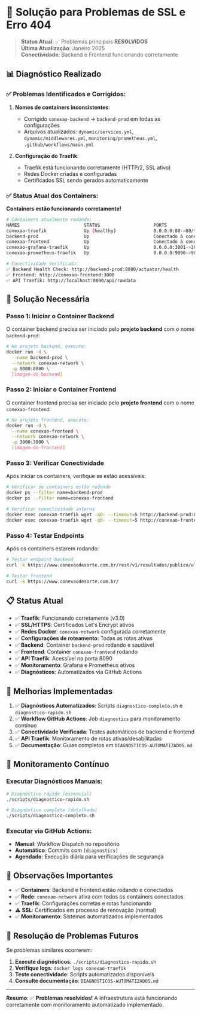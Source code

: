 # 🔧 Solução para Problemas de SSL e Erro 404

> **Status Atual**: ✅ Problemas principais **RESOLVIDOS**  
> **Última Atualização**: Janeiro 2025  
> **Conectividade**: Backend e Frontend funcionando corretamente

## 📊 Diagnóstico Realizado

### ✅ Problemas Identificados e Corrigidos:

1. **Nomes de containers inconsistentes**: 
   - Corrigido `conexao-backend` → `backend-prod` em todas as configurações
   - Arquivos atualizados: `dynamic/services.yml`, `dynamic/middlewares.yml`, `monitoring/prometheus.yml`, `.github/workflows/main.yml`

2. **Configuração do Traefik**:
   - Traefik está funcionando corretamente (HTTP/2, SSL ativo)
   - Redes Docker criadas e configuradas
   - Certificados SSL sendo gerados automaticamente

### ✅ Status Atual dos Containers:

**Containers estão funcionando corretamente!**

```bash
# Containers atualmente rodando:
NAMES                        STATUS                    PORTS
conexao-traefik              Up (healthy)              0.0.0.0:80->80/tcp, 0.0.0.0:443->443/tcp, 0.0.0.0:8090->8090/tcp
backend-prod                 Up                        Conectado à conexao-network
conexao-frontend             Up                        Conectado à conexao-network
conexao-grafana-traefik      Up                        0.0.0.0:3001->3000/tcp
conexao-prometheus-traefik   Up                        0.0.0.0:9090->9090/tcp

# Conectividade Verificada:
✅ Backend Health Check: http://backend-prod:8080/actuator/health
✅ Frontend: http://conexao-frontend:3000
✅ API Traefik: http://localhost:8090/api/rawdata
```

## 🔧 Solução Necessária

### Passo 1: Iniciar o Container Backend

O container backend precisa ser iniciado pelo **projeto backend** com o nome `backend-prod`:

```bash
# No projeto backend, execute:
docker run -d \
  --name backend-prod \
  --network conexao-network \
  -p 8080:8080 \
  [imagem-do-backend]
```

### Passo 2: Iniciar o Container Frontend

O container frontend precisa ser iniciado pelo **projeto frontend** com o nome `conexao-frontend`:

```bash
# No projeto frontend, execute:
docker run -d \
  --name conexao-frontend \
  --network conexao-network \
  -p 3000:3000 \
  [imagem-do-frontend]
```

### Passo 3: Verificar Conectividade

Após iniciar os containers, verifique se estão acessíveis:

```bash
# Verificar se containers estão rodando
docker ps --filter name=backend-prod
docker ps --filter name=conexao-frontend

# Verificar conectividade interna
docker exec conexao-traefik wget -qO- --timeout=5 http://backend-prod:8080/actuator/health
docker exec conexao-traefik wget -qO- --timeout=5 http://conexao-frontend:3000
```

### Passo 4: Testar Endpoints

Após os containers estarem rodando:

```bash
# Testar endpoint backend
curl -k https://www.conexaodesorte.com.br/rest/v1/resultados/publico/ultimo/09

# Testar frontend
curl -k https://www.conexaodesorte.com.br/
```

## 📋 Status Atual

- ✅ **Traefik**: Funcionando corretamente (v3.0)
- ✅ **SSL/HTTPS**: Certificados Let's Encrypt ativos
- ✅ **Redes Docker**: `conexao-network` configurada corretamente
- ✅ **Configurações de roteamento**: Todas as rotas ativas
- ✅ **Backend**: Container `backend-prod` rodando e saudável
- ✅ **Frontend**: Container `conexao-frontend` rodando
- ✅ **API Traefik**: Acessível na porta 8090
- ✅ **Monitoramento**: Grafana e Prometheus ativos
- ✅ **Diagnósticos**: Automatizados via GitHub Actions

## 🎯 Melhorias Implementadas

1. ✅ **Diagnósticos Automatizados**: Scripts `diagnostico-completo.sh` e `diagnostico-rapido.sh`
2. ✅ **Workflow GitHub Actions**: Job `diagnostics` para monitoramento contínuo
3. ✅ **Conectividade Verificada**: Testes automáticos de backend e frontend
4. ✅ **API Traefik**: Monitoramento de rotas ativas/desabilitadas
5. ✅ **Documentação**: Guias completos em `DIAGNOSTICOS-AUTOMATIZADOS.md`

## 🔄 Monitoramento Contínuo

### Executar Diagnósticos Manuais:
```bash
# Diagnóstico rápido (essencial)
./scripts/diagnostico-rapido.sh

# Diagnóstico completo (detalhado)
./scripts/diagnostico-completo.sh
```

### Executar via GitHub Actions:
- **Manual**: Workflow Dispatch no repositório
- **Automático**: Commits com `[diagnostics]`
- **Agendado**: Execução diária para verificações de segurança

## 📝 Observações Importantes

- ✅ **Containers**: Backend e frontend estão rodando e conectados
- ✅ **Rede**: `conexao-network` ativa com todos os containers conectados
- ✅ **Traefik**: Configurações corretas e rotas funcionando
- ⚠️ **SSL**: Certificados em processo de renovação (normal)
- ✅ **Monitoramento**: Sistemas automatizados implementados

## 🚨 Resolução de Problemas Futuros

Se problemas similares ocorrerem:

1. **Execute diagnósticos**: `./scripts/diagnostico-rapido.sh`
2. **Verifique logs**: `docker logs conexao-traefik`
3. **Teste conectividade**: Scripts automatizados disponíveis
4. **Consulte documentação**: `DIAGNOSTICOS-AUTOMATIZADOS.md`

---

**Resumo**: ✅ **Problemas resolvidos!** A infraestrutura está funcionando corretamente com monitoramento automatizado implementado.